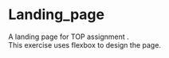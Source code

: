 # Landing_page
A landing page for TOP assignment . <br>
This exercise uses flexbox to design the page.

